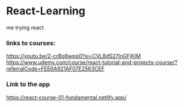 # React-Learning

me trying react

### links to courses: 
https://youtu.be/2-crBg6wpp0?si=CVL8dS27InGFjKlM 
https://www.udemy.com/course/react-tutorial-and-projects-course/?referralCode=FEE6A921AF07E2563CEF

### Link to the app

https://react-course-01-fundamental.netlify.app/
